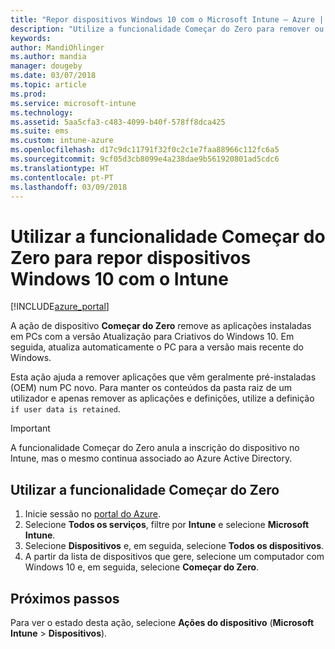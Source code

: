 ```yaml
---
title: "Repor dispositivos Windows 10 com o Microsoft Intune – Azure | Microsoft Docs"
description: "Utilize a funcionalidade Começar do Zero para remover ou desinstalar aplicações em PCs com Windows 10 com o Microsoft Intune, incluindo aplicações pré-instaladas de OEMs. Também é possível manter os conteúdos da pasta raiz do utilizador através da definição \"se os dados de utilizador forem retidos\"."
keywords: 
author: MandiOhlinger
ms.author: mandia
manager: dougeby
ms.date: 03/07/2018
ms.topic: article
ms.prod: 
ms.service: microsoft-intune
ms.technology: 
ms.assetid: 5aa5cfa3-c483-4099-b40f-578ff8dca425
ms.suite: ems
ms.custom: intune-azure
ms.openlocfilehash: d17c9dc11791f32f0c2c1e7faa88966c112fc6a5
ms.sourcegitcommit: 9cf05d3cb8099e4a238dae9b561920801ad5cdc6
ms.translationtype: HT
ms.contentlocale: pt-PT
ms.lasthandoff: 03/09/2018
---
```

# <a name="use-fresh-start-to-reset-windows-10-devices-with-intune"></a>Utilizar a funcionalidade Começar do Zero para repor dispositivos Windows 10 com o Intune


[!INCLUDE[azure_portal](./includes/azure_portal.md)]

A ação de dispositivo **Começar do Zero** remove as aplicações instaladas em PCs com a versão Atualização para Criativos do Windows 10. Em seguida, atualiza automaticamente o PC para a versão mais recente do Windows.

Esta ação ajuda a remover aplicações que vêm geralmente pré-instaladas (OEM) num PC novo. Para manter os conteúdos da pasta raiz de um utilizador e apenas remover as aplicações e definições, utilize a definição `if user data is retained`.

> [!IMPORTANT]
> A funcionalidade Começar do Zero anula a inscrição do dispositivo no Intune, mas o mesmo continua associado ao Azure Active Directory.

## <a name="use-fresh-start"></a>Utilizar a funcionalidade Começar do Zero

1. Inicie sessão no [portal do Azure](https://portal.azure.com).
2. Selecione **Todos os serviços**, filtre por **Intune** e selecione **Microsoft Intune**.
3. Selecione **Dispositivos** e, em seguida, selecione **Todos os dispositivos**.
4. A partir da lista de dispositivos que gere, selecione um computador com Windows 10 e, em seguida, selecione **Começar do Zero**.

## <a name="next-steps"></a>Próximos passos

Para ver o estado desta ação, selecione **Ações do dispositivo** (**Microsoft Intune** > **Dispositivos**).
